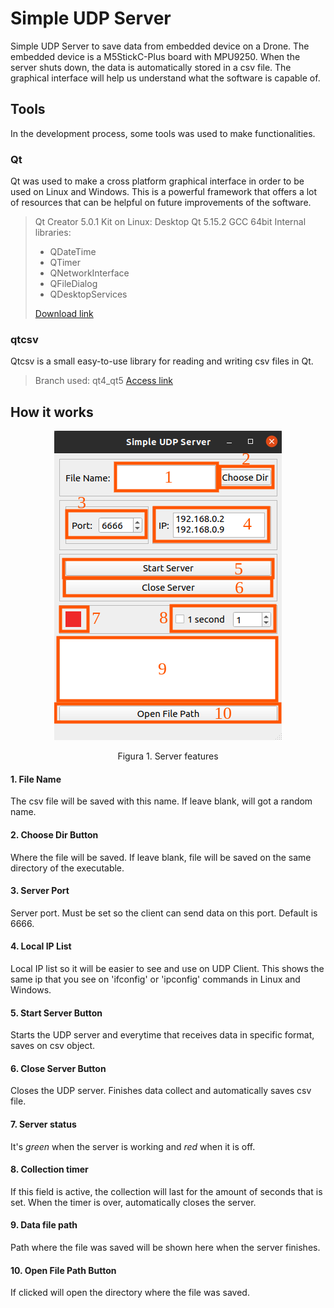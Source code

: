 # Simple UDP Server

Simple UDP Server to save data from embedded device on a Drone. The embedded device is a M5StickC-Plus board with MPU9250. When the server shuts down, the data is automatically stored in a csv file. The graphical interface will help us understand what the software is capable of.

## Tools

In the development process, some tools was used to make functionalities.

### Qt

Qt was used to make a cross platform graphical interface in order to be used on Linux and Windows. This is a powerful framework that offers a lot of resources that can be helpful on future improvements of the software.

> Qt Creator 5.0.1
> Kit on Linux: Desktop Qt 5.15.2 GCC 64bit
> Internal libraries:
>   - QDateTime
>   - QTimer
>   - QNetworkInterface
>   - QFileDialog
>   - QDesktopServices
> 
> [Download link](https://www.qt.io/download)

### qtcsv

Qtcsv is a small easy-to-use library for reading and writing csv files in Qt.

> Branch used: qt4_qt5
> [Access link](https://github.com/iamantony/qtcsv)

## How it works

<div align='center'>
    <img src="https://github.com/bittoin/Simple-UDP-Server/blob/main/images/interface-signals.png">
    <p>Figura 1. Server features</p>
</div>

#### 1. File Name

The csv file will be saved with this name. If leave blank, will got a random name.

#### 2. Choose Dir Button

Where the file will be saved. If leave blank, file will be saved on the same directory of the executable.

#### 3. Server Port

Server port. Must be set so the client can send data on this port. Default is 6666.

#### 4. Local IP List

Local IP list so it will be easier to see and use on UDP Client. This shows the same ip that you see on 'ifconfig' or 'ipconfig' commands in Linux and Windows.

#### 5. Start Server Button

Starts the UDP server and everytime that receives data in specific format, saves on csv object.

#### 6. Close Server Button

Closes the UDP server. Finishes data collect and automatically saves csv file.

#### 7. Server status

It's *green* when the server is working and *red* when it is off.

#### 8. Collection timer

If this field is active, the collection will last for the amount of seconds that is set. When the timer is over, automatically closes the server.

#### 9. Data file path

Path where the file was saved will be shown here when the server finishes.

#### 10. Open File Path Button

If clicked will open the directory where the file was saved.